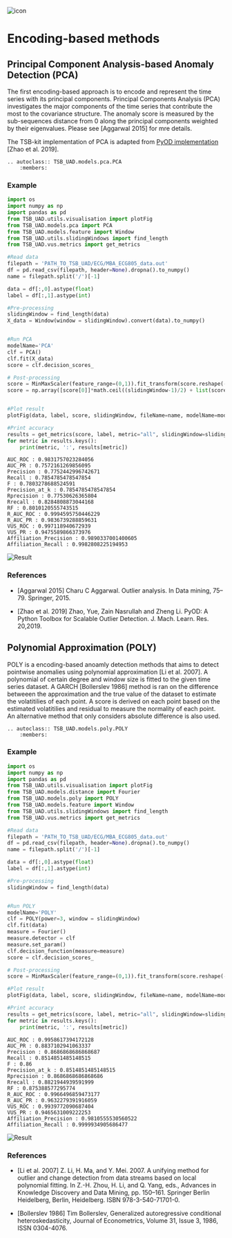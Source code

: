![icon](../../images/method_icons/encoding.png "icon")
# Encoding-based methods

## Principal Component Analysis-based Anomaly Detection (PCA)

The first encoding-based approach is to encode and represent the time series with its principal components. Principal Components Analysis (PCA) investigates the major components of the time series that contribute the most to the covariance structure. The anomaly score is measured by the sub-sequences distance from 0 along the principal components weighted by their eigenvalues. Please see [Aggarwal 2015] for mre details.


The TSB-kit implementation of PCA is adapted from [PyOD implementation](https://pyod.readthedocs.io/en/latest/) [Zhao et al. 2019].

```{eval-rst}  
.. autoclass:: TSB_UAD.models.pca.PCA
    :members:

```

### Example

```python
import os
import numpy as np
import pandas as pd
from TSB_UAD.utils.visualisation import plotFig
from TSB_UAD.models.pca import PCA
from TSB_UAD.models.feature import Window
from TSB_UAD.utils.slidingWindows import find_length
from TSB_UAD.vus.metrics import get_metrics

#Read data
filepath = 'PATH_TO_TSB_UAD/ECG/MBA_ECG805_data.out'
df = pd.read_csv(filepath, header=None).dropna().to_numpy()
name = filepath.split('/')[-1]

data = df[:,0].astype(float)
label = df[:,1].astype(int)

#Pre-processing    
slidingWindow = find_length(data)
X_data = Window(window = slidingWindow).convert(data).to_numpy()


#Run PCA
modelName='PCA'
clf = PCA()
clf.fit(X_data)
score = clf.decision_scores_

# Post-processing
score = MinMaxScaler(feature_range=(0,1)).fit_transform(score.reshape(-1,1)).ravel()
score = np.array([score[0]]*math.ceil((slidingWindow-1)/2) + list(score) + [score[-1]]*((slidingWindow-1)//2))


#Plot result
plotFig(data, label, score, slidingWindow, fileName=name, modelName=modelName) 

#Print accuracy
results = get_metrics(score, label, metric="all", slidingWindow=slidingWindow)
for metric in results.keys():
    print(metric, ':', results[metric])
```
```
AUC_ROC : 0.9831757023284056
AUC_PR : 0.7572161269856095
Precision : 0.7752442996742671
Recall : 0.7854785478547854
F : 0.7803278688524591
Precision_at_k : 0.7854785478547854
Rprecision : 0.77530626365804
Rrecall : 0.8284808873044168
RF : 0.8010120555743515
R_AUC_ROC : 0.9994595750446229
R_AUC_PR : 0.9836739288859631
VUS_ROC : 0.997118940672939
VUS_PR : 0.9475589866373976
Affiliation_Precision : 0.9890337001400605
Affiliation_Recall : 0.9982808225194953
```
![Result](../../images/method_results/PCA.png "PCA Result")

### References

* [Aggarwal 2015] Charu C Aggarwal. Outlier analysis. In Data mining, 75–79. Springer, 2015.

* [Zhao et al. 2019] Zhao, Yue, Zain Nasrullah and Zheng Li. PyOD: A Python Toolbox for Scalable Outlier Detection. J. Mach. Learn. Res. 20,2019.
 

## Polynomial Approximation (POLY)


POLY is a encoding-based anoamly detection methods that aims to detect pointwise anomalies using polynomial approximation [Li et al. 2007]. A polynomial of certain degree and window size is fitted to the given time series dataset. A GARCH [Bollerslev 1986] method is ran on the difference betweeen the approximation and the true value of the dataset to estimate the volatitilies of each point. A score is derived on each point based on the estimated volatitilies and residual to measure the normality of each point. An alternative method that only considers absolute difference is also used.


```{eval-rst}  
.. autoclass:: TSB_UAD.models.poly.POLY
    :members:

```

### Example

```python
import os
import numpy as np
import pandas as pd
from TSB_UAD.utils.visualisation import plotFig
from TSB_UAD.models.distance import Fourier
from TSB_UAD.models.poly import POLY
from TSB_UAD.models.feature import Window
from TSB_UAD.utils.slidingWindows import find_length
from TSB_UAD.vus.metrics import get_metrics

#Read data
filepath = 'PATH_TO_TSB_UAD/ECG/MBA_ECG805_data.out'
df = pd.read_csv(filepath, header=None).dropna().to_numpy()
name = filepath.split('/')[-1]

data = df[:,0].astype(float)
label = df[:,1].astype(int)

#Pre-processing    
slidingWindow = find_length(data)


#Run POLY
modelName='POLY'
clf = POLY(power=3, window = slidingWindow)
clf.fit(data)
measure = Fourier()
measure.detector = clf
measure.set_param()
clf.decision_function(measure=measure)
score = clf.decision_scores_

# Post-processing
score = MinMaxScaler(feature_range=(0,1)).fit_transform(score.reshape(-1,1)).ravel()

#Plot result
plotFig(data, label, score, slidingWindow, fileName=name, modelName=modelName) 

#Print accuracy
results = get_metrics(score, label, metric="all", slidingWindow=slidingWindow)
for metric in results.keys():
    print(metric, ':', results[metric])
```
```
AUC_ROC : 0.9958617394172128
AUC_PR : 0.8837102941063337
Precision : 0.8686868686868687
Recall : 0.8514851485148515
F : 0.86
Precision_at_k : 0.8514851485148515
Rprecision : 0.8686868686868686
Rrecall : 0.8821944939591999
RF : 0.875388577295774
R_AUC_ROC : 0.9966496859473177
R_AUC_PR : 0.9632279391916059
VUS_ROC : 0.9939772090687404
VUS_PR : 0.9465631009222253
Affiliation_Precision : 0.9810555530560522
Affiliation_Recall : 0.9999934905686477
```
![Result](../../images/method_results/POLY.png "POLY Result")

### References

* [Li et al. 2007] Z. Li, H. Ma, and Y. Mei. 2007. A unifying method for outlier and change detection from data streams based on local polynomial fitting. In Z.-H. Zhou, H. Li, and Q. Yang, eds., Advances in Knowledge Discovery and Data Mining, pp. 150–161. Springer Berlin Heidelberg, Berlin, Heidelberg. ISBN 978-3-540-71701-0.

* [Bollerslev 1986] Tim Bollerslev, Generalized autoregressive conditional heteroskedasticity, Journal of Econometrics, Volume 31, Issue 3, 1986, ISSN 0304-4076.
